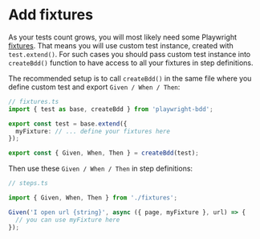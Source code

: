 # Add fixtures

As your tests count grows, you will most likely need some Playwright [fixtures](https://playwright.dev/docs/test-fixtures). That means you will use custom test instance, created with `test.extend()`. For such cases you should pass custom test instance into `createBdd()` function to have access to all your fixtures in step definitions.

The recommended setup is to call `createBdd()` in the same file where you define custom test and export `Given / When / Then`:

```ts
// fixtures.ts
import { test as base, createBdd } from 'playwright-bdd';

export const test = base.extend({
  myFixture: // ... define your fixtures here
});

export const { Given, When, Then } = createBdd(test);
```

Then use these `Given / When / Then` in step definitions:
```ts
// steps.ts

import { Given, When, Then } from './fixtures';

Given('I open url {string}', async ({ page, myFixture }, url) => {
  // you can use myFixture here
});
```
